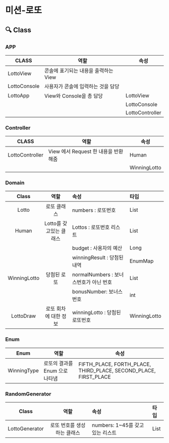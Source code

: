 # 미션-로또

## 🔍 Class

### APP

| CLASS        | 역할                     | 속성              |
|--------------|------------------------|-----------------|
| LottoView    | 콘솔에 표기되는 내용을 출력하는 View ||
| LottoConsole | 사용자가 콘솔에 입력하는 것을 담당    |                 |
| LottoApp     | View와 Console을 총 담당    | LottoView       |
|              |                        | LottoConsole    |
|              |                        | LottoController |

### Controller

| CLASS           | 역할                         | 속성           |
|-----------------|----------------------------|--------------|
| LottoController | View 에서 Request 한 내용을 반환해줌 | Human        |
|                 |                            | WinningLotto |

### Domain

|     Class      |       역할        | 속성                           | 타입            |
|:--------------:|:---------------:|:-----------------------------|:--------------|
|     Lotto      |     로또 클래스      | numbers : 로또번호               | List<Integer> |
|     Human      | Lotto를 갖고있는 클래스 | Lottos : 로또번호 리스트            | List<Lotto>   |
|                |                 | budget : 사용자의 예산             | Long          |
|                |                 | winningResult : 당첨된 내역       | EnumMap       |
|  WinningLotto  |     당첨된 로또      | normalNumbers : 보너스번호가 아닌 번호 | List<Integer> |
|                |                 | bonusNumber: 보너스번호           | int           |
|   LottoDraw    |  로또 회차에 대한 정보   | winningLotto : 당첨된 로또번호      | WinningLotto  |

### Enum

| Enum        | 역할                  | 속성                                                               |
|-------------|---------------------|------------------------------------------------------------------|
| WinningType | 로또의 결과를 Enum 으로 나타냄 | FIFTH_PLACE, FORTH_PLACE, THIRD_PLACE, SECOND_PLACE, FIRST_PLACE |

### RandomGenerator

|     Class      |       역할        | 속성                           | 타입            |
|:--------------:|:---------------:|:-----------------------------|:--------------|
| LottoGenerator | 로또 번호를 생성하는 클래스 | numbers: 1~45를 갖고있는 리스트      | List<Integer> |